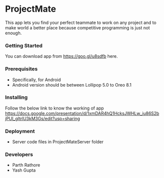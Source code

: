 # ProjectMate
This app lets you find your perfect teammate to work on any project and to make world a better place because competitive programming is just not enough.

### Getting Started
You can download app from https://goo.gl/u8sdfb here.
### Prerequisites
 - Specifically, for Android 
 - Android version should be between Lollipop 5.0 to Oreo 8.1
### Installing 
Follow the below link to know the working of app
https://docs.google.com/presentation/d/1xmDAR4hQ1HcksJWHLw_iu86S2bjPUI_gItrlU3kM3Gs/edit?usp=sharing
### Deployment
 - Server code files in ProjectMateServer folder
### Developers
 - Parth Rathore
 - Yash Gupta






